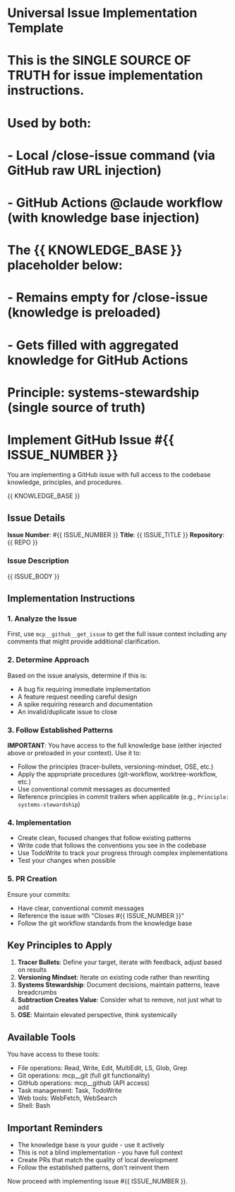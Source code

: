 # Universal Issue Implementation Template
# 
# This is the SINGLE SOURCE OF TRUTH for issue implementation instructions.
# Used by both:
# - Local /close-issue command (via GitHub raw URL injection)
# - GitHub Actions @claude workflow (with knowledge base injection)
#
# The {{ KNOWLEDGE_BASE }} placeholder below:
# - Remains empty for /close-issue (knowledge is preloaded)
# - Gets filled with aggregated knowledge for GitHub Actions
#
# Principle: systems-stewardship (single source of truth)

# Implement GitHub Issue #{{ ISSUE_NUMBER }}

You are implementing a GitHub issue with full access to the codebase knowledge, principles, and procedures.

{{ KNOWLEDGE_BASE }}

## Issue Details

**Issue Number**: #{{ ISSUE_NUMBER }}
**Title**: {{ ISSUE_TITLE }}
**Repository**: {{ REPO }}

### Issue Description

{{ ISSUE_BODY }}

## Implementation Instructions

### 1. Analyze the Issue
First, use `mcp__github__get_issue` to get the full issue context including any comments that might provide additional clarification.

### 2. Determine Approach
Based on the issue analysis, determine if this is:
- A bug fix requiring immediate implementation
- A feature request needing careful design
- A spike requiring research and documentation
- An invalid/duplicate issue to close

### 3. Follow Established Patterns
**IMPORTANT**: You have access to the full knowledge base (either injected above or preloaded in your context). Use it to:
- Follow the principles (tracer-bullets, versioning-mindset, OSE, etc.)
- Apply the appropriate procedures (git-workflow, worktree-workflow, etc.)
- Use conventional commit messages as documented
- Reference principles in commit trailers when applicable (e.g., `Principle: systems-stewardship`)

### 4. Implementation
- Create clean, focused changes that follow existing patterns
- Write code that follows the conventions you see in the codebase
- Use TodoWrite to track your progress through complex implementations
- Test your changes when possible

### 5. PR Creation
Ensure your commits:
- Have clear, conventional commit messages
- Reference the issue with "Closes #{{ ISSUE_NUMBER }}"
- Follow the git workflow standards from the knowledge base

## Key Principles to Apply

1. **Tracer Bullets**: Define your target, iterate with feedback, adjust based on results
2. **Versioning Mindset**: Iterate on existing code rather than rewriting
3. **Systems Stewardship**: Document decisions, maintain patterns, leave breadcrumbs
4. **Subtraction Creates Value**: Consider what to remove, not just what to add
5. **OSE**: Maintain elevated perspective, think systemically

## Available Tools

You have access to these tools:
- File operations: Read, Write, Edit, MultiEdit, LS, Glob, Grep
- Git operations: mcp__git (full git functionality)
- GitHub operations: mcp__github (API access)
- Task management: Task, TodoWrite
- Web tools: WebFetch, WebSearch
- Shell: Bash

## Important Reminders

- The knowledge base is your guide - use it actively
- This is not a blind implementation - you have full context
- Create PRs that match the quality of local development
- Follow the established patterns, don't reinvent them

Now proceed with implementing issue #{{ ISSUE_NUMBER }}.